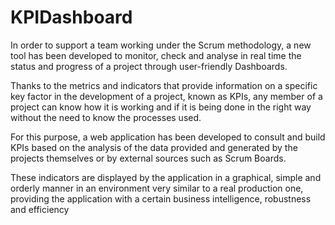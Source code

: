 # KPIDashboard
In order to support a team working under the Scrum methodology, a new tool has been developed to monitor, check and analyse in real time the status and progress of a project through user-friendly Dashboards. 

Thanks to the metrics and indicators that provide information on a specific key factor in the development of a project, known as KPIs, any member of a project can know how it is working and if it is being done in the right way without the need to know the processes used.  

For this purpose, a web application has been developed to consult and build KPIs based on the analysis of the data provided and generated by the projects themselves or by external sources such as Scrum Boards. 

These indicators are displayed by the application in a graphical, simple and orderly manner in  an  environment  very  similar  to  a  real  production  one,  providing  the  application  with  a  certain business intelligence, robustness and efficiency
